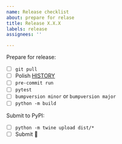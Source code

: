 ```yaml
---
name: Release checklist
about: prepare for relase
title: Release X.X.X
labels: release
assignees: ''

---
```


Prepare for release:

- [ ] `git pull`
- [ ] Polish [HISTORY](../../HISTORY.rst)
- [ ] `pre-commit run`
- [ ] `pytest` 
- [ ] `bumpversion minor` or `bumpversion major`
- [ ] `python -m build`

Submit to PyPI:

- [ ] `python -m twine upload dist/*`
- [ ] Submit 🎉